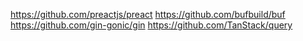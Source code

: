 https://github.com/preactjs/preact
https://github.com/bufbuild/buf
https://github.com/gin-gonic/gin
https://github.com/TanStack/query